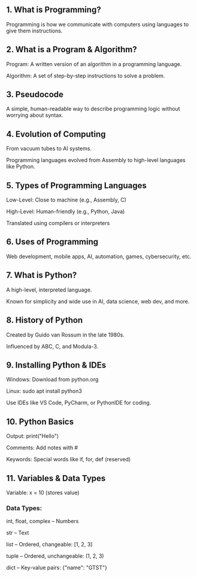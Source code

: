 
## 1. What is Programming?
Programming is how we communicate with computers using languages to give them instructions.

## 2. What is a Program & Algorithm?
Program: A written version of an algorithm in a programming language.

Algorithm: A set of step-by-step instructions to solve a problem.

## 3. Pseudocode
A simple, human-readable way to describe programming logic without worrying about syntax.

## 4. Evolution of Computing
From vacuum tubes to AI systems.

Programming languages evolved from Assembly to high-level languages like Python.

## 5. Types of Programming Languages
Low-Level: Close to machine (e.g., Assembly, C)

High-Level: Human-friendly (e.g., Python, Java)

Translated using compilers or interpreters

## 6. Uses of Programming
Web development, mobile apps, AI, automation, games, cybersecurity, etc.

## 7. What is Python?
A high-level, interpreted language.

Known for simplicity and wide use in AI, data science, web dev, and more.

## 8. History of Python
Created by Guido van Rossum in the late 1980s.

Influenced by ABC, C, and Modula-3.

## 9. Installing Python & IDEs
Windows: Download from python.org

Linux: sudo apt install python3

Use IDEs like VS Code, PyCharm, or PythonIDE for coding.

## 10. Python Basics
Output: print("Hello")

Comments: Add notes with #

Keywords: Special words like if, for, def (reserved)

## 11. Variables & Data Types
Variable: x = 10 (stores value)

### Data Types:

int, float, complex – Numbers

str – Text

list – Ordered, changeable: [1, 2, 3]

tuple – Ordered, unchangeable: (1, 2, 3)

dict – Key-value pairs: {"name": "GTST"}

